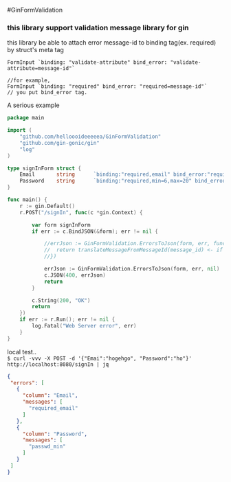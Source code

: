 #GinFormValidation
### this library support validation message library for gin  

this library be able to attach error message-id to binding tag(ex. required)  by struct's meta tag
```   
FormInput `binding: "validate-attribute" bind_error: "validate-attribute=message-id"`  

//for example,
FormInput `binding: "required" bind_error: "required=message-id"`
// you put bind_error tag.
```

A serious example
```go
package main

import (
	"github.com/helloooideeeeea/GinFormValidation"
	"github.com/gin-gonic/gin"
	"log"
)

type signInForm struct {
	Email		string		`binding:"required,email" bind_error:"required=required_email,email=invalid_email"`
	Password	string		`binding:"required,min=6,max=20" bind_error:"required=required_passwd,max=passwd_max, min=passwd_min"`
}

func main() {
	r := gin.Default()
	r.POST("/signIn", func(c *gin.Context) {

		var form signInForm
		if err := c.BindJSON(&form); err != nil {

			//errJson := GinFormValidation.ErrorsToJson(form, err, func(message_id string) string {
			//	return translateMessageFromMessageId(message_id) <- if you translate Error message-id, you can do filter message. example, i18n
			//})

			errJson := GinFormValidation.ErrorsToJson(form, err, nil)
			c.JSON(400, errJson)
			return
		}

		c.String(200, "OK")
		return
	})
	if err := r.Run(); err != nil {
		log.Fatal("Web Server error", err)
	}
}
```

local test..  
`$ curl -vvv -X POST -d '{"Emai":"hogehgo", "Password":"ho"}' http://localhost:8080/signIn | jq`
 ```json
{
  "errors": [
    {
      "column": "Email",
      "messages": [
        "required_email"
      ]
    },
    {
      "column": "Password",
      "messages": [
        "passwd_min"
      ]
    }
  ]
} 
```